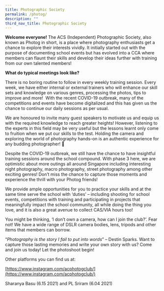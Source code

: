 ```yaml
---
title: Photographic Society
permalink: /photog/
description: ""
third_nav_title: Photographic Society
---
```

**Welcome everyone!** The ACS (Independent) Photographic Society, also known as Photog in short, is a place where photography enthusiasts get a chance to explore their interests vividly. It initially started out with the purpose of documenting school events but has evolved into a CCA where members can flaunt their skills and develop their ideas further with training from our own talented members!

**What do typical meetings look like?**

There is no boring routine to follow in every weekly training session. Every week, we have either internal or external trainers who will enhance our skill sets and knowledge on various genres, processing the photos, tips to improve and more!  With the recent COVID-19 outbreak, many of the competitions and events have become digitalized and this has given us the chance to continue our daily sessions as per usual.

We are honoured to invite many guest speakers to motivate us and equip us with the required knowledge to reach greater heights! However, listening to the experts in this field may be very useful but the lessons learnt only come to fruition when we put our skills to the test. Holding the camera and exploring the world of photography hands-on is an authentic experience for any budding photographer! 📸

Despite the COVID-19 outbreak, we still have the chance to have insightful training sessions around the school compound. With phase 3 here, we are optimistic about more outings all around Singapore including interesting night photography, macro photography, street photography among other exciting genres! Don’t miss the chance to capture those moments and experience the thrill with your Photog friends!

We provide ample opportunities for you to practice your skills and at the same time serve the school with ‘duties’ – including shooting for school events, competitions with training and participating in projects that meaningfully impact the school community, all while doing the thing you love, and it is also a great avenue to collect CAS/VIA hours too!

You might be thinking, ‘I don’t own a camera, how can I join the club?’. Fear not! We have a wide range of DSLR camera bodies, lens, tripods and other items that members can borrow.

“_Photography is the story I fail to put into words_” – Destin Sparks. Want to capture those lasting memories and write your own story with us? Come and join us today! Let the photoshoot begin!

Other platforms you can find us at:

[https://www.instagram.com/acphotogclub/](https://www.instagram.com/acphotogclub/)

Sharanya Basu (6.15 2021) and PL Sriram (6.04 2021)